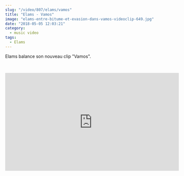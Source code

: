 ```yaml
--- 
slug: "/video/807/elams/vamos"
title: "Elams - Vamos"
image: "elams-entre-bitume-et-evasion-dans-vamos-videoclip-649.jpg"
date: "2018-05-05 12:03:21"
category:
  - music video
tags:
  - Elams
---
```

<p>Elams balance son nouveau clip "Vamos".</p><br/><p><iframe width="560" height="315" src="https://www.youtube.com/embed/kyqDB6Ky_r0" frameborder="0" allow="autoplay; encrypted-media" allowfullscreen></iframe></p>